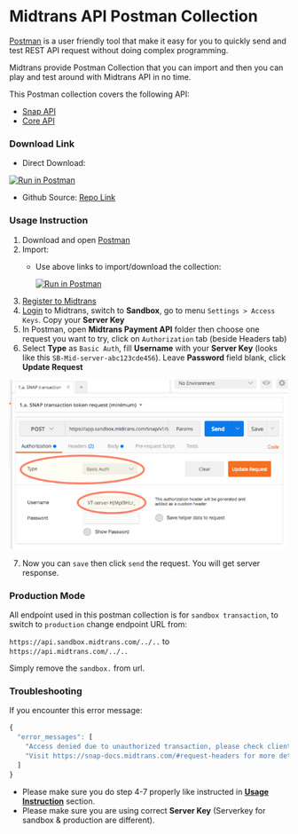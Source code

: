 # Midtrans API Postman Collection

[Postman](https://www.getpostman.com/) is a user friendly tool that make it easy for you to quickly send and test REST API request without doing complex programming.

Midtrans provide Postman Collection that you can import and then you can play and test around with Midtrans API in no time.

This Postman collection covers the following API:
* [Snap API](http://snap-docs.midtrans.com)
* [Core API](http://api-docs.midtrans.com)

### Download Link

- Direct Download:

[![Run in Postman](https://run.pstmn.io/button.svg)](https://app.getpostman.com/run-collection/af068be08b5d1a422796)
- Github Source: [Repo Link](https://github.com/midtrans/Midtrans-Payment-API-Postman-Collections)


### Usage Instruction

1. Download and open [Postman](https://www.getpostman.com)
2. Import:
    - Use above links to import/download the collection: 

        [![Run in Postman](https://run.pstmn.io/button.svg)](https://app.getpostman.com/run-collection/af068be08b5d1a422796)
3. [Register to Midtrans](/en/midtrans-account/overview)
4. [Login](http://dashboard.midtrans.com) to Midtrans, switch to **Sandbox**, go to menu `Settings > Access Keys`. Copy your **Server Key**
5. In Postman, open **Midtrans Payment API** folder then choose one request you want to try, click on `Authorization` tab (beside Headers tab)
6. Select **Type** as `Basic Auth`, fill **Username** with your **Server Key** (looks like this `SB-Mid-server-abc123cde456`). Leave **Password** field blank, click **Update Request**

![Postman Usage](./../../asset/image/tech-ref-postman-collection.png)

7. Now you can `save` then click `send` the request. You will get server response.

### Production Mode

All endpoint used in this postman collection is for `sandbox transaction`, to switch to `production` change endpoint URL from:

`https://api.sandbox.midtrans.com/../..`
to `https://api.midtrans.com/../..`

Simply remove the `sandbox.` from url.

### Troubleshooting

If you encounter this error message:
```javascript
{
  "error_messages": [
    "Access denied due to unauthorized transaction, please check client or server key",
    "Visit https://snap-docs.midtrans.com/#request-headers for more details"
  ]
}
```
- Please make sure you do step 4-7 properly like instructed in **[Usage Instruction](#usage-instruction)** section.
- Please make sure you are using correct **Server Key** (Serverkey for sandbox & production are different).